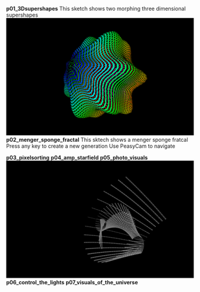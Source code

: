 **p01_3Dsupershapes**
This sketch shows two morphing three dimensional supershapes
![](/img/p01.png)
**p02_menger_sponge_fractal**
This sktech shows a menger sponge fratcal 
Press any key to create a new generation
Use PeasyCam to navigate

**p03_pixelsorting**
**p04_amp_starfield**
**p05_photo_visuals**
![](/img/p04.png)
**p06_control_the_lights**
**p07_visuals_of_the_universe**
